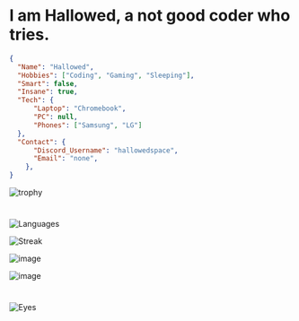 # I am Hallowed, a not good coder who tries.
```json
{
  "Name": "Hallowed",
  "Hobbies": ["Coding", "Gaming", "Sleeping"],
  "Smart": false,
  "Insane": true,
  "Tech": {
      "Laptop": "Chromebook",
      "PC": null,
      "Phones": ["Samsung", "LG"]
  },
  "Contact": {
      "Discord_Username": "hallowedspace",
      "Email": "none",
    },
}
```
![trophy](https://github-profile-trophy.vercel.app/?username=hallowedspace&theme=darkhub&no-frame=true5&margin-h=15)
#


![Languages](https://github-readme-stats.vercel.app/api/top-langs/?username=HallowedSpace&theme=dark)


![Streak](https://github-readme-streak-stats.herokuapp.com/?user=HallowedSpace&theme=dark)


![image](https://github-profile-summary-cards.vercel.app/api/cards/profile-details?username=HallowedSpace&theme=dark)


![image](https://github-readme-stats-git-masterrstaa-rickstaa.vercel.app/api?username=HallowedSpace&theme=dark)
# 
![Eyes](https://komarev.com/ghpvc/?username=HallowedSpace&color=blueviolet&label=People+That+Have+Looked+At+My+Profile&style=for-the-badge)
